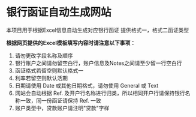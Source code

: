 # 银行函证自动生成网站
本项目用于根据Excel信息自动生成对应银行函证
提供格式一，格式二函证类型

**根据网页提供的Excel模板填写内容时请注意以下事项：**

1. 请勿更改字段名称及顺序
2. 银行账户之间请勿留空白行，账户信息及Notes之间请至少留一行空白行
3. 函证格式若留空则默认格式一
4. 利率若留空则默认活期
5. 日期请使用 Date 或其他日期格式，请勿使用 General 或 Text
6. 网站会自动根据 Ref. 及开户行名称进行归类，所以相同开户行请保持银行名称一致，同一份函证请保持 Ref. 一致
7. 账户类型中，贷款账户请注明"贷款"字样
